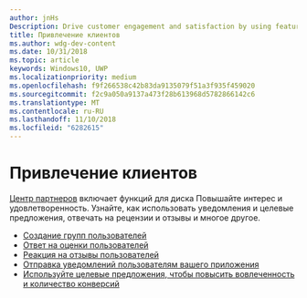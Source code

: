 ```yaml
---
author: jnHs
Description: Drive customer engagement and satisfaction by using features like notifications, targeted offers, responding to reviews and feedback, and more.
title: Привлечение клиентов
ms.author: wdg-dev-content
ms.date: 10/31/2018
ms.topic: article
keywords: Windows10, UWP
ms.localizationpriority: medium
ms.openlocfilehash: f9f266538c42b83da9135079f51a3f935f459020
ms.sourcegitcommit: f2c9a050a9137a473f28b613968d5782866142c6
ms.translationtype: MT
ms.contentlocale: ru-RU
ms.lasthandoff: 11/10/2018
ms.locfileid: "6282615"
---
```

# <a name="engage-with-your-customers"></a>Привлечение клиентов

[Центр партнеров](https://partner.microsoft.com/dashboard) включает функций для диска Повышайте интерес и удовлетворенность. Узнайте, как использовать уведомления и целевые предложения, отвечать на рецензии и отзывы и многое другое.

-   [Создание групп пользователей](create-customer-groups.md)
-   [Ответ на оценки пользователей](respond-to-customer-reviews.md)
-   [Реакция на отзывы пользователей](respond-to-customer-feedback.md)
-   [Отправка уведомлений пользователям вашего приложения](send-push-notifications-to-your-apps-customers.md)
-   [Используйте целевые предложения, чтобы повысить вовлеченность и количество конверсий](use-targeted-offers-to-maximize-engagement-and-conversions.md)

 

